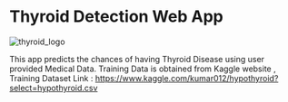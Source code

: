 # Thyroid Detection Web App

![thyroid_logo](https://user-images.githubusercontent.com/44118554/121289362-6fef3f80-c902-11eb-837f-37611aeb512f.jpg)

This app predicts the chances of having Thyroid Disease using user provided Medical Data. Training Data is obtained from Kaggle website , Training Dataset Link :
https://www.kaggle.com/kumar012/hypothyroid?select=hypothyroid.csv
